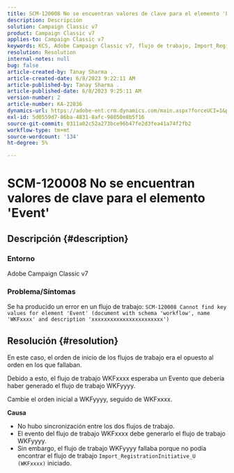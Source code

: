 ```yaml
---
title: SCM-120008 No se encuentran valores de clave para el elemento 'Event'
description: Descripción
solution: Campaign Classic v7
product: Campaign Classic v7
applies-to: Campaign Classic v7
keywords: KCS, Adobe Campaign Classic v7, flujo de trabajo, Import_RegistrationInitiative_U, error, solución de problemas, ACC, buscar, valores clave, SCM-120008
resolution: Resolution
internal-notes: null
bug: false
article-created-by: Tanay Sharma .
article-created-date: 6/8/2023 9:22:11 AM
article-published-by: Tanay Sharma .
article-published-date: 6/8/2023 9:25:11 AM
version-number: 2
article-number: KA-22036
dynamics-url: https://adobe-ent.crm.dynamics.com/main.aspx?forceUCI=1&pagetype=entityrecord&etn=knowledgearticle&id=1f331af2-dd05-ee11-8f6e-6045bd006b3d
exl-id: 5d0559d7-86ba-4831-8afc-98050e8b5f16
source-git-commit: 0311a02c52a273bce96b47fe2d3fea41a74f2fb2
workflow-type: tm+mt
source-wordcount: '134'
ht-degree: 5%

---
```


# SCM-120008 No se encuentran valores de clave para el elemento &#39;Event&#39;

## Descripción {#description}


### <b>Entorno</b>

Adobe Campaign Classic v7



### <b>Problema/Síntomas</b>

Se ha producido un error en un flujo de trabajo:
`SCM-120008 Cannot find key values for element 'Event' (document with schema 'workflow', name 'WKFxxxx' and description 'xxxxxxxxxxxxxxxxxxxxxxx')`

## Resolución {#resolution}


En este caso, el orden de inicio de los flujos de trabajo era el opuesto al orden en los que fallaban.

Debido a esto, el flujo de trabajo WKFxxxx esperaba un Evento que debería haber generado el flujo de trabajo WKFyyyy.

Cambie el orden inicial a WKFyyyy, seguido de WKFxxxx.

<b>Causa</b>

- No hubo sincronización entre los dos flujos de trabajo.
- El evento del flujo de trabajo WKFxxxx debe generarlo el flujo de trabajo WKFyyyy.
- Sin embargo, el flujo de trabajo WKFyyyy fallaba porque no podía encontrar el flujo de trabajo `Import_RegistrationInitiative_U (WKFxxxx)` iniciado.

